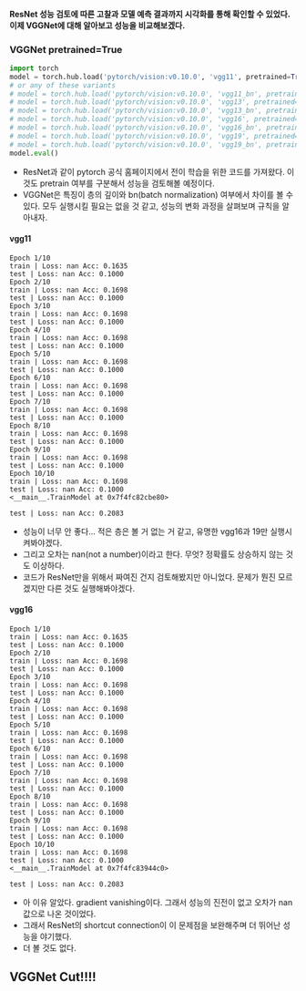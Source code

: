 #### ResNet 성능 검토에 따른 고찰과 모델 예측 결과까지 시각화를 통해 확인할 수 있었다. 이제 VGGNet에 대해 알아보고 성능을 비교해보겠다.

### VGGNet pretrained=True

```py
import torch
model = torch.hub.load('pytorch/vision:v0.10.0', 'vgg11', pretrained=True)
# or any of these variants
# model = torch.hub.load('pytorch/vision:v0.10.0', 'vgg11_bn', pretrained=True)
# model = torch.hub.load('pytorch/vision:v0.10.0', 'vgg13', pretrained=True)
# model = torch.hub.load('pytorch/vision:v0.10.0', 'vgg13_bn', pretrained=True)
# model = torch.hub.load('pytorch/vision:v0.10.0', 'vgg16', pretrained=True)
# model = torch.hub.load('pytorch/vision:v0.10.0', 'vgg16_bn', pretrained=True)
# model = torch.hub.load('pytorch/vision:v0.10.0', 'vgg19', pretrained=True)
# model = torch.hub.load('pytorch/vision:v0.10.0', 'vgg19_bn', pretrained=True)
model.eval()
```

- ResNet과 같이 pytorch 공식 홈페이지에서 전이 학습을 위한 코드를 가져왔다. 이것도 pretrain 여부를 구분해서 성능을 검토해볼 예정이다.
- VGGNet은 특징이 층의 깊이와 bn(batch normalization) 여부에서 차이를 볼 수 있다. 모두 실행시킬 필요는 없을 것 같고, 성능의 변화 과정을 살펴보며 규칙을 알아내자.


#### vgg11

```
Epoch 1/10
train | Loss: nan Acc: 0.1635
test | Loss: nan Acc: 0.1000
Epoch 2/10
train | Loss: nan Acc: 0.1698
test | Loss: nan Acc: 0.1000
Epoch 3/10
train | Loss: nan Acc: 0.1698
test | Loss: nan Acc: 0.1000
Epoch 4/10
train | Loss: nan Acc: 0.1698
test | Loss: nan Acc: 0.1000
Epoch 5/10
train | Loss: nan Acc: 0.1698
test | Loss: nan Acc: 0.1000
Epoch 6/10
train | Loss: nan Acc: 0.1698
test | Loss: nan Acc: 0.1000
Epoch 7/10
train | Loss: nan Acc: 0.1698
test | Loss: nan Acc: 0.1000
Epoch 8/10
train | Loss: nan Acc: 0.1698
test | Loss: nan Acc: 0.1000
Epoch 9/10
train | Loss: nan Acc: 0.1698
test | Loss: nan Acc: 0.1000
Epoch 10/10
train | Loss: nan Acc: 0.1698
test | Loss: nan Acc: 0.1000
<__main__.TrainModel at 0x7f4fc82cbe80>
```

```
test | Loss: nan Acc: 0.2083
```

- 성능이 너무 안 좋다... 적은 층은 볼 거 없는 거 같고, 유명한 vgg16과 19만 실행시켜봐야겠다.
- 그리고 오차는 nan(not a number)이라고 한다. 무엇? 정확률도 상승하지 않는 것도 이상하다.
- 코드가 ResNet만을 위해서 짜여진 건지 검토해봤지만 아니었다. 문제가 뭔진 모르겠지만 다른 것도 실행해봐야겠다.


#### vgg16

```
Epoch 1/10
train | Loss: nan Acc: 0.1635
test | Loss: nan Acc: 0.1000
Epoch 2/10
train | Loss: nan Acc: 0.1698
test | Loss: nan Acc: 0.1000
Epoch 3/10
train | Loss: nan Acc: 0.1698
test | Loss: nan Acc: 0.1000
Epoch 4/10
train | Loss: nan Acc: 0.1698
test | Loss: nan Acc: 0.1000
Epoch 5/10
train | Loss: nan Acc: 0.1698
test | Loss: nan Acc: 0.1000
Epoch 6/10
train | Loss: nan Acc: 0.1698
test | Loss: nan Acc: 0.1000
Epoch 7/10
train | Loss: nan Acc: 0.1698
test | Loss: nan Acc: 0.1000
Epoch 8/10
train | Loss: nan Acc: 0.1698
test | Loss: nan Acc: 0.1000
Epoch 9/10
train | Loss: nan Acc: 0.1698
test | Loss: nan Acc: 0.1000
Epoch 10/10
train | Loss: nan Acc: 0.1698
test | Loss: nan Acc: 0.1000
<__main__.TrainModel at 0x7f4fc83944c0>
```

```
test | Loss: nan Acc: 0.2083
```

- 아 이유 알았다. gradient vanishing이다. 그래서 성능의 진전이 없고 오차가 nan 값으로 나온 것이었다.
- 그래서 ResNet의 shortcut connection이 이 문제점을 보완해주며 더 뛰어난 성능을 야기했다.
- 더 볼 것도 없다.

## VGGNet Cut!!!!
